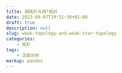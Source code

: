 ```yaml
---
title: 弱拓扑与弱*拓扑
date: 2023-09-07T19:31:58+02:00
draft: true
description: null
slug: weak-topology-and-weak-star-topology
categories:
    - 拓扑
tags:
    - 泛函分析
markup: pandoc
---
```


